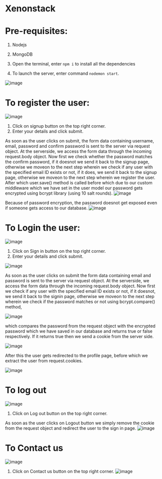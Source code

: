 # Xenonstack
# Pre-requisites:
1) Nodejs
2) MongoDB



1) Open the terminal, enter `npm i` to install all the dependencies
2) To launch the server, enter command `nodemon start`.

![image](https://user-images.githubusercontent.com/68241382/191223311-7ba2d78b-39bb-4761-96f3-39caff032c24.png)

# To register the user:
![image](https://user-images.githubusercontent.com/68241382/191223473-8bc5d3cb-4ad1-466b-adce-3a8e839bebd0.png)

1) Click on signup button on the top right corner.
2) Enter your details and click submit.


As soon as the user clicks on submit, the form data containing username, email, password and confirm password is sent to the server via request object. 
At the serverside, we access the form data through the incoming request.body object.
Now first we check whether the password matches the confirm password, if it doesnot we send it back to the signup page, otherwise we moveon to the next step wherein we check if any user with the specified email ID exists or not, if it does, we send it back to the signup page, otherwise we moveon to the next step wherein we register the user. After which user.save() method is called before which due to our custom middleware which we have set in the user model our password gets encrypted using bcrypt library (using 10 salt rounds).
![image](https://user-images.githubusercontent.com/68241382/191223899-3e12ec78-6985-4717-ab11-4613ccff78e3.png)

Because of password encryption, the password doesnot get exposed even if someone gets access to our database.
![image](https://user-images.githubusercontent.com/68241382/191224074-1766617a-3133-4557-bb11-f40503b25f89.png)


# To Login the user:
![image](https://user-images.githubusercontent.com/68241382/191223510-648d0348-8231-4386-9842-ad0944595bba.png)

1) Click on Sign in button on the top right corner.
2) Enter your details and click submit.

![image](https://user-images.githubusercontent.com/68241382/191224244-0fabc694-ae35-4397-a091-d751b44ce5dd.png)

As soon as the user clicks on submit the form data containing email and password is sent to the server via request object. 
At the serverside, we access the form data through the incoming request.body object.
Now first we check if any user with the specified email ID exists or not, if it doesnot, we send it back to the signin page, otherwise we moveon to the next step wherein we check if the password matches or not using bcrypt.compare() method,

![image](https://user-images.githubusercontent.com/68241382/191224409-a03148fa-a4d4-4744-aefa-39bb0c3b6009.png)

which compares the password from the request object with the encrypted password which we have saved in our database and returns true or false respectively. If it returns true then we send a cookie from the server side.

![image](https://user-images.githubusercontent.com/68241382/191224536-3aaa0279-3cda-42cc-b9d6-810f18a2905f.png)

After this the user gets redirected to the profile page, before which we extract the user from request.cookies.

![image](https://user-images.githubusercontent.com/68241382/191224762-54a646f8-b7d7-4a37-8b8b-bbcadeb018d0.png)


# To log out
![image](https://user-images.githubusercontent.com/68241382/191223526-9b42bc46-cbae-470d-8f7f-18f7f67f98d0.png)

1) Click on Log out button on the top right corner.


As soon as the user clicks on Logout button we simply remove the cookie from the request object and redirect the user to the sign in page.
![image](https://user-images.githubusercontent.com/68241382/191224870-2aa721d8-730b-408a-9d9a-4aa39382e830.png)

# To Contact us
![image](https://user-images.githubusercontent.com/68241382/191223539-662c9426-c8f1-4e36-8074-b2d3f8c462dd.png)

1) Click on Contact us button on the top right corner.
![image](https://user-images.githubusercontent.com/68241382/191225187-57cef766-41eb-4307-b291-60c26c7abac7.png)

